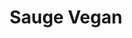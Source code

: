 ---
restaurant_type: Bistro & Café
title: Sauge Vegan
description: Un restaurant végétalien créatif offrant des plats savoureux et sains, préparés avec des ingrédients locaux et de saison.
location: 33 rue Wellington Nord, Sherbrooke
--- 